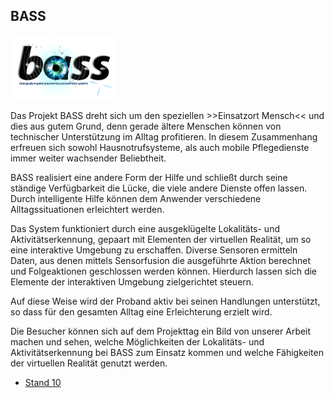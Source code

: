 ## BASS

<p class="logo"><img src="assets/img/bass.png" /></p>

Das Projekt BASS dreht sich um den speziellen >>Einsatzort Mensch<< und dies aus
gutem Grund, denn gerade ältere Menschen können von technischer Unterstützung
im Alltag profitieren. In diesem Zusammenhang erfreuen sich sowohl
Hausnotrufsysteme, als auch mobile Pflegedienste immer weiter wachsender
Beliebtheit.

BASS realisiert eine andere Form der Hilfe und schließt durch seine ständige
Verfügbarkeit die Lücke, die viele andere Dienste offen lassen. Durch
intelligente Hilfe können dem Anwender verschiedene Alltagssituationen
erleichtert werden.

Das System funktioniert durch eine ausgeklügelte Lokalitäts- und
Aktivitätserkennung, gepaart mit Elementen der virtuellen Realität, um so eine
interaktive Umgebung zu erschaffen. Diverse Sensoren ermitteln Daten, aus
denen mittels Sensorfusion die ausgeführte Aktion berechnet und Folgeaktionen
geschlossen werden können. Hierdurch lassen sich die Elemente der interaktiven
Umgebung zielgerichtet steuern.

Auf diese Weise wird der Proband aktiv bei seinen Handlungen unterstützt, so
dass für den gesamten Alltag eine Erleichterung erzielt wird.

Die Besucher können sich auf dem Projekttag ein Bild von unserer Arbeit machen
und sehen, welche Möglichkeiten  der Lokalitäts- und Aktivitätserkennung bei
BASS zum Einsatz kommen und welche Fähigkeiten der virtuellen Realität genutzt
werden.

* [Stand 10](staende.html)

